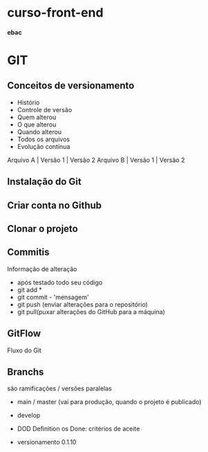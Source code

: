 # curso-front-end
#### ebac
# GIT
## Conceitos de versionamento
- Histório
- Controle de versão
- Quem alterou
- O que alterou
- Quando alterou
- Todos os arquivos
- Evolução contínua

Arquivo A | Versão 1 | Versão 2
Arquivo B | Versão 1 | Versão 2

## Instalação do Git

## Criar conta no Github

## Clonar o projeto

## Commitis
Informação de alteração
- após testado todo seu código
- git add *
- git commit - 'mensagem'
- git push (enviar alterações para o repositório)
- git pull(puxar alterações do GitHub para a máquina)

## GitFlow
Fluxo do Git

## Branchs
são ramificações / versões paralelas

- main / master (vai para produção, quando o projeto é publicado)
- develop
- DOD Definition os Done: critérios de aceite



- versionamento 0.1.10